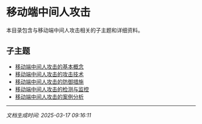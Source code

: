# 移动端中间人攻击

本目录包含与移动端中间人攻击相关的子主题和详细资料。

## 子主题

- [移动端中间人攻击的基本概念](mobile-mitm/basic-concepts.md)
- [移动端中间人攻击的攻击技术](mobile-mitm/attack-techniques.md)
- [移动端中间人攻击的防御措施](mobile-mitm/defense-measures.md)
- [移动端中间人攻击的检测与监控](mobile-mitm/detection-monitoring.md)
- [移动端中间人攻击的案例分析](mobile-mitm/case-studies.md)

---

*文档生成时间: 2025-03-17 09:16:11*
